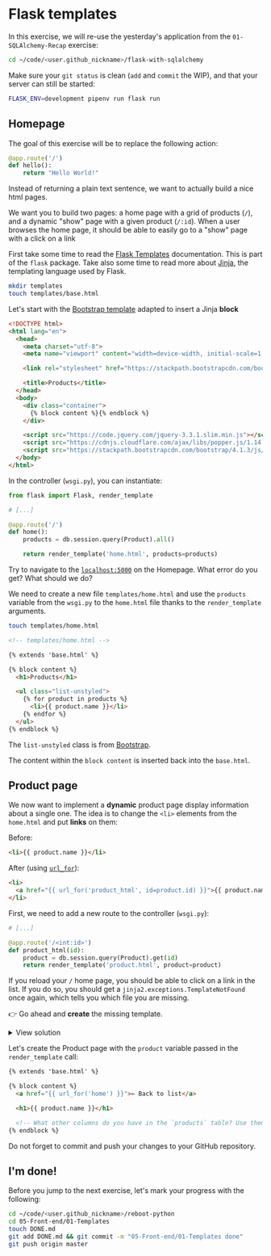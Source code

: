 # Flask templates

In this exercise, we will re-use the yesterday's application from the `01-SQLAlchemy-Recap` exercise:

```bash
cd ~/code/<user.github_nickname>/flask-with-sqlalchemy
```

Make sure your `git status` is clean (`add` and `commit` the WIP), and that your server can still be started:

```bash
FLASK_ENV=development pipenv run flask run
```

## Homepage

The goal of this exercise will be to replace the following action:

```python
@app.route('/')
def hello():
    return "Hello World!"
```

Instead of returning a plain text sentence, we want to actually build a nice html pages.

We want you to build two pages: a home page with a grid of products (`/`), and a dynamic "show" page with a given product (`/:id`). When a user browses the home page, it should be able to easily go to a "show" page with a click on a link

First take some time to read the [Flask Templates](http://flask.pocoo.org/docs/1.0/tutorial/templates/) documentation. This is part of the `flask` package. Take also some time to read more about [Jinja](http://jinja.pocoo.org/docs/2.10/templates/), the templating language used by Flask.

```bash
mkdir templates
touch templates/base.html
```

Let's start with the [Bootstrap template](https://getbootstrap.com/docs/4.1/getting-started/introduction/) adapted to insert a Jinja **block**

```html
<!DOCTYPE html>
<html lang="en">
  <head>
    <meta charset="utf-8">
    <meta name="viewport" content="width=device-width, initial-scale=1, shrink-to-fit=no">

    <link rel="stylesheet" href="https://stackpath.bootstrapcdn.com/bootstrap/4.1.3/css/bootstrap.min.css">

    <title>Products</title>
  </head>
  <body>
    <div class="container">
      {% block content %}{% endblock %}
    </div>

    <script src="https://code.jquery.com/jquery-3.3.1.slim.min.js"></script>
    <script src="https://cdnjs.cloudflare.com/ajax/libs/popper.js/1.14.3/umd/popper.min.js"></script>
    <script src="https://stackpath.bootstrapcdn.com/bootstrap/4.1.3/js/bootstrap.min.js"></script>
  </body>
</html>
```

In the controller (`wsgi.py`), you can instantiate:

```python
from flask import Flask, render_template

# [...]

@app.route('/')
def home():
    products = db.session.query(Product).all()

    return render_template('home.html', products=products)
```

Try to navigate to the [`localhost:5000`](http://localhost:5000) on the Homepage. What error do you get? What should we do?

We need to create a new file `templates/home.html` and use the `products` variable from the `wsgi.py` to the `home.html` file thanks to the `render_template` arguments.

```bash
touch templates/home.html
```

```html
<!-- templates/home.html -->

{% extends 'base.html' %}

{% block content %}
  <h1>Products</h1>

  <ul class="list-unstyled">
    {% for product in products %}
      <li>{{ product.name }}</li>
    {% endfor %}
  </ul>
{% endblock %}
```

The `list-unstyled` class is from [Bootstrap](https://getbootstrap.com/docs/4.1/content/typography/#unstyled).

The content within the `block content` is inserted back into the `base.html`.

## Product page

We now want to implement a **dynamic** product page display information about a single one. The idea is to change the `<li>` elements from the `home.html` and put **links** on them:

Before:

```html
<li>{{ product.name }}</li>
```

After (using [`url_for`](http://flask.pocoo.org/docs/1.0/api/#flask.url_for)):

```html
<li>
  <a href="{{ url_for('product_html', id=product.id) }}">{{ product.name }}</a>
</li>
```

First, we need to add a new route to the controller (`wsgi.py`):

```python
# [...]

@app.route('/<int:id>')
def product_html(id):
    product = db.session.query(Product).get(id)
    return render_template('product.html', product=product)
```

If you reload your `/` home page, you should be able to click on a link in the list. If you do so, you should get a `jinja2.exceptions.TemplateNotFound` once again, which tells you which file you are missing.

:point_right: Go ahead and **create** the missing template.

<details><summary markdown="span">View solution
</summary>

You need to run:

```bash
touch templates/product.html
```

</details>


Let's create the Product page with the `product` variable passed in the `render_template` call:

```html
{% extends 'base.html' %}

{% block content %}
  <a href="{{ url_for('home') }}">← Back to list</a>

  <h1>{{ product.name }}</h1>

  <!-- What other columns do you have in the `products` table? Use them here! -->
{% endblock %}
```

Do not forget to commit and push your changes to your GitHub repository.

## I'm done!

Before you jump to the next exercise, let's mark your progress with the following:

```bash
cd ~/code/<user.github_nickname>/reboot-python
cd 05-Front-end/01-Templates
touch DONE.md
git add DONE.md && git commit -m "05-Front-end/01-Templates done"
git push origin master
```
